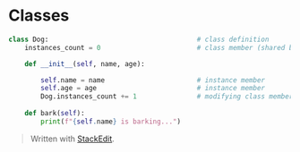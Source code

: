 # Classes
```python
class Dog:                                     # class definition
    instances_count = 0                        # class member (shared by all instances)

    def __init__(self, name, age):

        self.name = name                       # instance member
        self.age = age                         # instance member
        Dog.instances_count += 1               # modifying class member
    
    def bark(self):
        print(f"{self.name} is barking...")
```

> Written with [StackEdit](https://stackedit.io/).
<!--stackedit_data:
eyJoaXN0b3J5IjpbNzc2MzE2NzU2LDcxNjQ0MzE3M119
-->